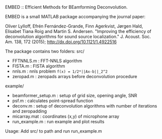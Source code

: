 EMBED :: Efficient Methods for BEamforming Deconvolution.

EMBED is a small MATLAB package accompanying the journal paper:

Oliver Lylloff, Efrén Fernández-Grande, Finn Agerkvist, Jørgen Hald, Elisabet Tiana Roig and Martin S. Andersen.
"Improving the efficiency of deconvolution algorithms for sound source localization."
J. Acoust. Soc. Am. 138, 172 (2015); http://dx.doi.org/10.1121/1.4922516

The package contains two folders:
src/
- FFTNNLS.m : FFT-NNLS algorithm
- FISTA.m : FISTA algorithm
- nnls.m : nnls problem ``` f(x) = 1/2*||Ax-b||_2^2 ```
- zeropad.m : zeropads arrays before deconvolution procedure

example/
- beamformer_setup.m : setup of grid size, opening angle, SNR
- psf.m : calculates point-spread function
- deconv.m : setup of deconvolution algorithms with number of iterations and zeropadding
- micarray.mat : coordinates (x,y) of microphone array
- run_example.m : run example and plot results
	
Usage: Add src/ to path and run run_example.m

